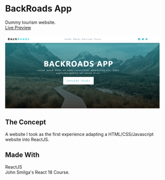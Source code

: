 # BackRoads App

Dummy tourism website.<br/>
[Live Preview](https://backroadsapp-web.netlify.app/)
<br/><br/>
![screenshot](./src/assets/backroads-app.png)

## The Concept

A website I took as the first experience adapting a HTML/CSS/Javascript website into ReactJS.

## Made With

ReactJS<br/>
John Smilga's React 18 Course.
